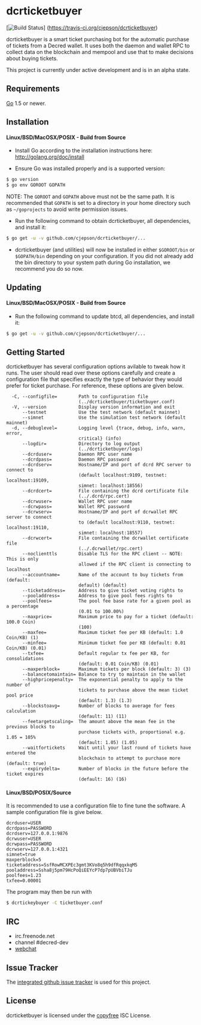dcrticketbuyer
====

[![Build Status](https://travis-ci.org/cjepson/dcrticketbuyer.png?branch=master)]
(https://travis-ci.org/cjepson/dcrticketbuyer)

dcrticketbuyer is a smart ticket purchasing bot for the automatic purchase 
of tickets from a Decred wallet. It uses both the daemon and wallet RPC 
to collect data on the blockchain and mempool and use that to make decisions 
about buying tickets.

This project is currently under active development and is in an alpha state.

## Requirements

[Go](http://golang.org) 1.5 or newer.

## Installation

#### Linux/BSD/MacOSX/POSIX - Build from Source

- Install Go according to the installation instructions here:
  http://golang.org/doc/install

- Ensure Go was installed properly and is a supported version:

```bash
$ go version
$ go env GOROOT GOPATH
```

NOTE: The `GOROOT` and `GOPATH` above must not be the same path.  It is
recommended that `GOPATH` is set to a directory in your home directory such as
`~/goprojects` to avoid write permission issues.

- Run the following command to obtain dcrticketbuyer, all dependencies, and 
install it:

```bash
$ go get -u -v github.com/cjepson/dcrticketbuyer/...
```

- dcrticketbuyer (and utilities) will now be installed in either 
  ```$GOROOT/bin``` or ```$GOPATH/bin``` depending on your configuration.  If 
  you did not already add the bin directory to your system path during Go 
  installation, we recommend you do so now.

## Updating

#### Linux/BSD/MacOSX/POSIX - Build from Source

- Run the following command to update btcd, all dependencies, and install it:

```bash
$ go get -u -v github.com/cjepson/dcrticketbuyer/...
```

## Getting Started

dcrticketbuyer has several configuration options avilable to tweak how it 
runs. The user should read over these options carefully and create a 
configuration file that specifies exactly the type of behavior they would 
prefer for ticket purchase. For reference, these options are given below.

```
  -C, --configfile=        Path to configuration file
                           (../dcrticketbuyer/ticketbuyer.conf)
  -V, --version            Display version information and exit
      --testnet            Use the test network (default mainnet)
      --simnet             Use the simulation test network (default mainnet)
  -d, --debuglevel=        Logging level {trace, debug, info, warn, error,
                           critical} (info)
      --logdir=            Directory to log output
                           (../dcrticketbuyer/logs)
      --dcrduser=          Daemon RPC user name
      --dcrdpass=          Daemon RPC password
      --dcrdserv=          Hostname/IP and port of dcrd RPC server to connect to
                           (default localhost:9109, testnet: localhost:19109,
                           simnet: localhost:18556)
      --dcrdcert=          File containing the dcrd certificate file
                           (../.dcrd/rpc.cert)
      --dcrwuser=          Wallet RPC user name
      --dcrwpass=          Wallet RPC password
      --dcrwserv=          Hostname/IP and port of dcrwallet RPC server to connect
                           to (default localhost:9110, testnet: localhost:19110,
                           simnet: localhost:18557)
      --dcrwcert=          File containing the dcrwallet certificate file
                           (../.dcrwallet/rpc.cert)
      --noclienttls        Disable TLS for the RPC client -- NOTE: This is only
                           allowed if the RPC client is connecting to localhost
      --accountname=       Name of the account to buy tickets from (default:
                           default) (default)
      --ticketaddress=     Address to give ticket voting rights to
      --pooladdress=       Address to give pool fees rights to
      --poolfees=          The pool fee base rate for a given pool as a percentage
                           (0.01 to 100.00%)
      --maxprice=          Maximum price to pay for a ticket (default: 100.0 Coin)
                           (100)
      --maxfee=            Maximum ticket fee per KB (default: 1.0 Coin/KB) (1)
      --minfee=            Minimum ticket fee per KB (default: 0.01 Coin/KB) (0.01)
      --txfee=             Default regular tx fee per KB, for consolidations
                           (default: 0.01 Coin/KB) (0.01)
      --maxperblock=       Maximum tickets per block (default: 3) (3)
      --balancetomaintain= Balance to try to maintain in the wallet
      --highpricepenalty=  The exponential penalty to apply to the number of
                           tickets to purchase above the mean ticket pool price
                           (default: 1.3) (1.3)
      --blockstoavg=       Number of blocks to average for fees calculation
                           (default: 11) (11)
      --feetargetscaling=  The amount above the mean fee in the previous blocks to
                           purchase tickets with, proportional e.g. 1.05 = 105%
                           (default: 1.05) (1.05)
      --waitfortickets     Wait until your last round of tickets have entered the
                           blockchain to attempt to purchase more (default: true)
      --expirydelta=       Number of blocks in the future before the ticket expires
                           (default: 16) (16)
```

#### Linux/BSD/POSIX/Source

It is recommended to use a configuration file to fine tune the software. A 
sample configuration file is give below.

```
dcrduser=USER
dcrdpass=PASSWORD
dcrdserv=127.0.0.1:9876
dcrwuser=USER
dcrwpass=PASSWORD
dcrwserv=127.0.0.1:4321
simnet=true
maxperblock=5
ticketaddress=SsfRowMCXPEc3gmt3KVo8q5h9dfRqqxkqM5
pooladdress=Ssha8j5pm79HcPoQiEEYcP7dp7pUBVbiTJu
poolfees=1.23
txfee=0.00001
```

The program may then be run with

```bash
$ dcrtickeybuyer -C ticketbuyer.conf
```

## IRC

- irc.freenode.net
- channel #decred-dev
- [webchat](https://webchat.freenode.net/?channels=decred-dev)

## Issue Tracker

The [integrated github issue tracker](https://github.com/cjepson/dcrticketbuyer/issues)
is used for this project.

## License

dcrticketbuyer is licensed under the [copyfree](http://copyfree.org) ISC 
License.
